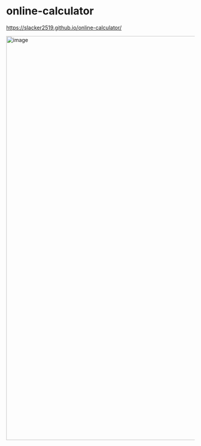 # online-calculator
https://slacker2519.github.io/online-calculator/

<img width="1920" height="1080" alt="image" src="https://github.com/user-attachments/assets/9ab9619c-4e7b-47be-870c-0c77938ed749" />
